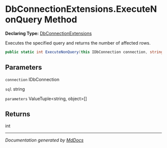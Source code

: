 ﻿# DbConnectionExtensions.ExecuteNonQuery Method

**Declaring Type:** [DbConnectionExtensions](../index.md)

Executes the specified query and returns the number of affected rows.

```csharp
public static int ExecuteNonQuery(this IDbConnection connection, string sql, ValueTuple<string, object>[] parameters);
```

## Parameters

`connection`  IDbConnection

`sql`  string

`parameters`  ValueTuple\<string, object\>\[\]

## Returns

int

___

*Documentation generated by [MdDocs](https://github.com/ap0llo/mddocs)*
